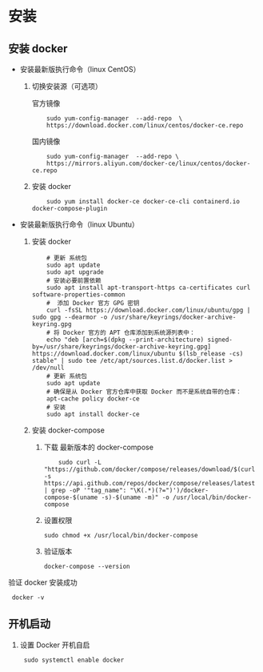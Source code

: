 # 安装

## 安装 docker

- 安装最新版执行命令（linux CentOS）

  1. 切换安装源（可选项）

     官方镜像

     ```linux CentOS
         sudo yum-config-manager  --add-repo  \
         https://download.docker.com/linux/centos/docker-ce.repo
     ```

     国内镜像

     ```linux CentOS
         sudo yum-config-manager  --add-repo \
         https://mirrors.aliyun.com/docker-ce/linux/centos/docker-ce.repo
     ```

  2. 安装 docker

     ```linux CentOS
         sudo yum install docker-ce docker-ce-cli containerd.io docker-compose-plugin
     ```

- 安装最新版执行命令（linux Ubuntu）

  1. 安装 docker

     ```linux Ubuntu）
         # 更新 系统包
         sudo apt update
         sudo apt upgrade
         # 安装必要前置依赖
         sudo apt install apt-transport-https ca-certificates curl software-properties-common
         #  添加 Docker 官方 GPG 密钥
         curl -fsSL https://download.docker.com/linux/ubuntu/gpg | sudo gpg --dearmor -o /usr/share/keyrings/docker-archive-keyring.gpg
         # 将 Docker 官方的 APT 仓库添加到系统源列表中：
         echo "deb [arch=$(dpkg --print-architecture) signed-by=/usr/share/keyrings/docker-archive-keyring.gpg] https://download.docker.com/linux/ubuntu $(lsb_release -cs) stable" | sudo tee /etc/apt/sources.list.d/docker.list > /dev/null
         # 更新 系统包
         sudo apt update
         # 确保是从 Docker 官方仓库中获取 Docker 而不是系统自带的仓库：
         apt-cache policy docker-ce
         # 安装
         sudo apt install docker-ce
     ```

  2. 安装 docker-compose

     1. 下载 最新版本的 docker-compose

        ```linux
            sudo curl -L "https://github.com/docker/compose/releases/download/$(curl -s https://api.github.com/repos/docker/compose/releases/latest | grep -oP '"tag_name": "\K(.*)(?=")')/docker-compose-$(uname -s)-$(uname -m)" -o /usr/local/bin/docker-compose
        ```

     2. 设置权限

        ```linux
        sudo chmod +x /usr/local/bin/docker-compose
        ```

     3. 验证版本

        ```linux
        docker-compose --version
        ```

验证 docker 安装成功

```linux CentOS
 docker -v
```

## 开机启动

1. 设置 Docker 开机自启

   ```linux CentOS
    sudo systemctl enable docker
   ```
